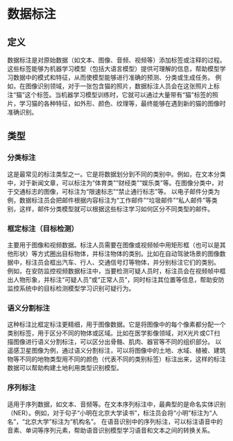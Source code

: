 # 数据标注

## 定义

数据标注是对原始数据（如文本、图像、音频、视频等）添加标签或注释的过程。这些标签能够为机器学习模型（包括大语言模型）提供可理解的信息，帮助模型学习数据中的模式和特征，从而使模型能够进行准确的预测、分类或生成任务。
例如，在图像识别领域，对于一张包含猫的照片，数据标注人员会在这张照片上标注“猫”这个标签。当机器学习模型训练时，它就可以通过大量带有“猫”标签的照片，学习猫的各种特征，如外形、颜色、纹理等，最终能够在遇到新的猫的图像时准确识别。

## 类型

### 分类标注

这是最常见的标注类型之一。它是将数据划分到不同的类别中。例如，在文本分类中，对于新闻文章，可以标注为“体育类”“财经类”“娱乐类”等。在图像分类中，对于交通标志的图像，可标注为“限速标志”“禁止通行标志”等。
以电子邮件分类为例，数据标注员会把邮件根据内容标注为“工作邮件”“垃圾邮件”“私人邮件”等类别，这样，邮件分类模型就可以根据这些标注学习如何区分不同类型的邮件。

### 框定标注（目标检测）

主要用于图像和视频数据。标注人员需要在图像或视频帧中用矩形框（也可以是其他形状）等方式圈出目标物体，并标注物体的类别。比如在自动驾驶场景的图像数据中，标注员会框出汽车、行人、交通信号灯等物体，并分别标注它们的类别。
例如，在安防监控视频数据标注中，当要检测可疑人员时，标注员会在视频帧中框出人物形象，并标注“可疑人员”或“正常人员”，同时标注其位置等信息，帮助安防监控系统中的目标检测模型学习识别可疑行为。

### 语义分割标注

这种标注比框定标注更精细，用于图像数据。它是将图像中的每个像素都分配一个类别标签，用于区分不同的物体或区域。比如在医学影像领域，对X光片或CT扫描图像进行语义分割标注，可以区分出骨骼、肌肉、器官等不同的组织部分。
以遥感卫星图像为例，通过语义分割标注，可以将图像中的土地、水域、植被、建筑物等不同的地物类型用不同的颜色（代表不同的类别标签）标注出来，这样的标注数据可以帮助构建土地利用类型识别模型。

### 序列标注

适用于序列数据，如文本、音频等。在文本序列标注中，最典型的是命名实体识别（NER）。例如，对于句子“小明在北京大学读书”，标注员会将“小明”标注为“人名”，“北京大学”标注为“机构名”。
在语音识别中的序列标注，可以标注语音中的音素、单词等序列元素，帮助语音识别模型学习语音和文本之间的转换关系。
